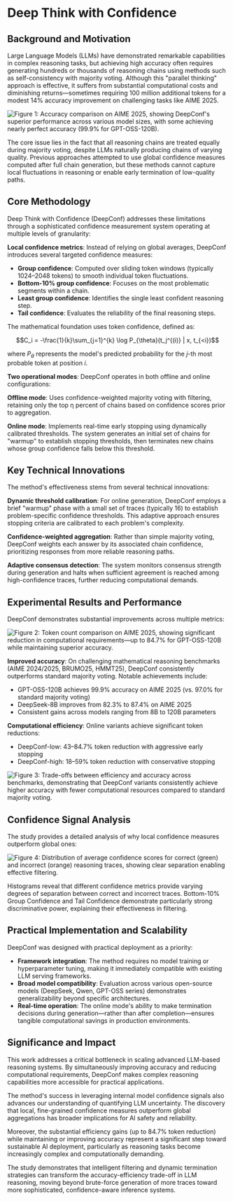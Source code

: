 # Deep Think with Confidence

## Background and Motivation

Large Language Models (LLMs) have demonstrated remarkable capabilities in complex reasoning tasks, but achieving high accuracy often requires generating hundreds or thousands of reasoning chains using methods such as self-consistency with majority voting. Although this "parallel thinking" approach is effective, it suffers from substantial computational costs and diminishing returns—sometimes requiring 100 million additional tokens for a modest 14% accuracy improvement on challenging tasks like AIME 2025.

![Figure 1: Accuracy comparison on AIME 2025, showing DeepConf's superior performance across various model sizes, with some achieving nearly perfect accuracy (99.9% for GPT-OSS-120B).](https://raw.githubusercontent.com/Verbasik/Weekly-arXiv-ML-AI-Research-Review/refs/heads/develop/2025/week-37/assets/Image-01.png)

The core issue lies in the fact that all reasoning chains are treated equally during majority voting, despite LLMs naturally producing chains of varying quality. Previous approaches attempted to use global confidence measures computed after full chain generation, but these methods cannot capture local fluctuations in reasoning or enable early termination of low-quality paths.

## Core Methodology

Deep Think with Confidence (DeepConf) addresses these limitations through a sophisticated confidence measurement system operating at multiple levels of granularity:

**Local confidence metrics**: Instead of relying on global averages, DeepConf introduces several targeted confidence measures:

- **Group confidence**: Computed over sliding token windows (typically 1024–2048 tokens) to smooth individual token fluctuations.
- **Bottom-10% group confidence**: Focuses on the most problematic segments within a chain.
- **Least group confidence**: Identifies the single least confident reasoning step.
- **Tail confidence**: Evaluates the reliability of the final reasoning steps.

The mathematical foundation uses token confidence, defined as:

$$C_i = -\frac{1}{k}\sum_{j=1}^{k} \log P_{\theta}(t_j^{(i)} | x, t_{<i})$$

where $P_{\theta}$ represents the model's predicted probability for the $j$-th most probable token at position $i$.

**Two operational modes**: DeepConf operates in both offline and online configurations:

**Offline mode**: Uses confidence-weighted majority voting with filtering, retaining only the top η percent of chains based on confidence scores prior to aggregation.

**Online mode**: Implements real-time early stopping using dynamically calibrated thresholds. The system generates an initial set of chains for "warmup" to establish stopping thresholds, then terminates new chains whose group confidence falls below this threshold.

## Key Technical Innovations

The method's effectiveness stems from several technical innovations:

**Dynamic threshold calibration**: For online generation, DeepConf employs a brief "warmup" phase with a small set of traces (typically 16) to establish problem-specific confidence thresholds. This adaptive approach ensures stopping criteria are calibrated to each problem's complexity.

**Confidence-weighted aggregation**: Rather than simple majority voting, DeepConf weights each answer by its associated chain confidence, prioritizing responses from more reliable reasoning paths.

**Adaptive consensus detection**: The system monitors consensus strength during generation and halts when sufficient agreement is reached among high-confidence traces, further reducing computational demands.

## Experimental Results and Performance

DeepConf demonstrates substantial improvements across multiple metrics:

![Figure 2: Token count comparison on AIME 2025, showing significant reduction in computational requirements—up to 84.7% for GPT-OSS-120B while maintaining superior accuracy.](https://raw.githubusercontent.com/Verbasik/Weekly-arXiv-ML-AI-Research-Review/refs/heads/develop/2025/week-37/assets/Image-02.png)

**Improved accuracy**: On challenging mathematical reasoning benchmarks (AIME 2024/2025, BRUMO25, HMMT25), DeepConf consistently outperforms standard majority voting. Notable achievements include:

- GPT-OSS-120B achieves 99.9% accuracy on AIME 2025 (vs. 97.0% for standard majority voting)
- DeepSeek-8B improves from 82.3% to 87.4% on AIME 2025
- Consistent gains across models ranging from 8B to 120B parameters

**Computational efficiency**: Online variants achieve significant token reductions:

- DeepConf-low: 43–84.7% token reduction with aggressive early stopping
- DeepConf-high: 18–59% token reduction with conservative stopping

![Figure 3: Trade-offs between efficiency and accuracy across benchmarks, demonstrating that DeepConf variants consistently achieve higher accuracy with fewer computational resources compared to standard majority voting.](https://raw.githubusercontent.com/Verbasik/Weekly-arXiv-ML-AI-Research-Review/refs/heads/develop/2025/week-37/assets/Image-03.png)

## Confidence Signal Analysis

The study provides a detailed analysis of why local confidence measures outperform global ones:

![Figure 4: Distribution of average confidence scores for correct (green) and incorrect (orange) reasoning traces, showing clear separation enabling effective filtering.](https://raw.githubusercontent.com/Verbasik/Weekly-arXiv-ML-AI-Research-Review/refs/heads/develop/2025/week-37/assets/Image-04.png)

Histograms reveal that different confidence metrics provide varying degrees of separation between correct and incorrect traces. Bottom-10% Group Confidence and Tail Confidence demonstrate particularly strong discriminative power, explaining their effectiveness in filtering.

## Practical Implementation and Scalability

DeepConf was designed with practical deployment as a priority:

- **Framework integration**: The method requires no model training or hyperparameter tuning, making it immediately compatible with existing LLM serving frameworks.
- **Broad model compatibility**: Evaluation across various open-source models (DeepSeek, Qwen, GPT-OSS series) demonstrates generalizability beyond specific architectures.
- **Real-time operation**: The online mode's ability to make termination decisions during generation—rather than after completion—ensures tangible computational savings in production environments.

## Significance and Impact

This work addresses a critical bottleneck in scaling advanced LLM-based reasoning systems. By simultaneously improving accuracy and reducing computational requirements, DeepConf makes complex reasoning capabilities more accessible for practical applications.

The method's success in leveraging internal model confidence signals also advances our understanding of quantifying LLM uncertainty. The discovery that local, fine-grained confidence measures outperform global aggregations has broader implications for AI safety and reliability.

Moreover, the substantial efficiency gains (up to 84.7% token reduction) while maintaining or improving accuracy represent a significant step toward sustainable AI deployment, particularly as reasoning tasks become increasingly complex and computationally demanding.

The study demonstrates that intelligent filtering and dynamic termination strategies can transform the accuracy-efficiency trade-off in LLM reasoning, moving beyond brute-force generation of more traces toward more sophisticated, confidence-aware inference systems.